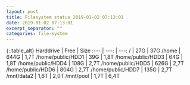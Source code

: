 ```yaml
---
layout: post
title: Filesystem status 2019-01-02 07:13:01
date: 2019-01-02 07:13:01
excerpt_separator: ""
categories: file-system
---
```

{:.table_alt}
Harddrive | Free | Size
:--- | ---: | ---:
/ | 27G | 37G
/home | 644G | 1,7T
/home/public/HDD1 | 39G | 1,8T
/home/public/HDD3 | 64G | 1,8T
/home/public/HDD4 | 108G | 2,7T
/home/public/HDD5 | 626G | 2,7T
/home/public/HDD6 | 804G | 2,7T
/home/public/HDD7 | 135G | 2,7T
/mnt/data2 | 1,6T | 2,0T
/mnt/pool | 1,7T | 6,4T
